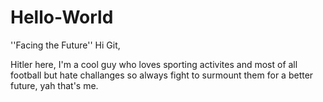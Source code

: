 # Hello-World
''Facing the Future''
Hi Git,

 Hitler here, I'm a cool guy who loves sporting activites and most of all football but hate challanges so always fight to surmount them for a better future, yah that's me. 
